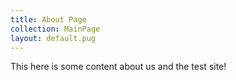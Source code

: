 ```yaml
---
title: About Page
collection: MainPage
layout: default.pug
---
```

This here is some content about us and the test site!
